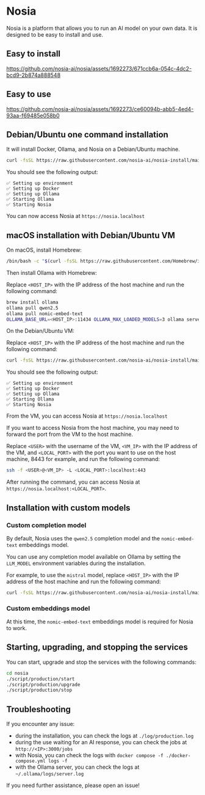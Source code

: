 # Nosia

Nosia is a platform that allows you to run an AI model on your own data.
It is designed to be easy to install and use.

## Easy to install

https://github.com/nosia-ai/nosia/assets/1692273/671ccb6a-054c-4dc2-bcd9-2b874a888548

## Easy to use

https://github.com/nosia-ai/nosia/assets/1692273/ce60094b-abb5-4ed4-93aa-f69485e058b0

## Debian/Ubuntu one command installation

It will install Docker, Ollama, and Nosia on a Debian/Ubuntu machine.

```bash
curl -fsSL https://raw.githubusercontent.com/nosia-ai/nosia-install/main/nosia-install.sh | sh
```

You should see the following output:

```
✅ Setting up environment
✅ Setting up Docker
✅ Setting up Ollama
✅ Starting Ollama
✅ Starting Nosia
```

You can now access Nosia at `https://nosia.localhost`

## macOS installation with Debian/Ubuntu VM

On macOS, install Homebrew:

```bash
/bin/bash -c "$(curl -fsSL https://raw.githubusercontent.com/Homebrew/install/HEAD/install.sh)"
```

Then install Ollama with Homebrew:

Replace `<HOST_IP>` with the IP address of the host machine and run the following command:

```bash
brew install ollama
ollama pull qwen2.5
ollama pull nomic-embed-text
OLLAMA_BASE_URL=<HOST_IP>:11434 OLLAMA_MAX_LOADED_MODELS=3 ollama serve
```

On the Debian/Ubuntu VM:

Replace `<HOST_IP>` with the IP address of the host machine and run the following command:

```bash
curl -fsSL https://raw.githubusercontent.com/nosia-ai/nosia-install/main/nosia-install.sh | OLLAMA_BASE_URL=http://<HOST_IP>:11434 sh
```

You should see the following output:

```
✅ Setting up environment
✅ Setting up Docker
✅ Setting up Ollama
✅ Starting Ollama
✅ Starting Nosia
```

From the VM, you can access Nosia at `https://nosia.localhost`

If you want to access Nosia from the host machine, you may need to forward the port from the VM to the host machine.

Replace `<USER>` with the username of the VM, `<VM_IP>` with the IP address of the VM, and `<LOCAL_PORT>` with the port you want to use on the host machine, 8443 for example, and run the following command:

```bash
ssh -f <USER>@<VM_IP> -L <LOCAL_PORT>:localhost:443
```

After running the command, you can access Nosia at `https://nosia.localhost:<LOCAL_PORT>`.

## Installation with custom models

### Custom completion model

By default, Nosia uses the `qwen2.5` completion model and the `nomic-embed-text` embeddings model.

You can use any completion model available on Ollama by setting the `LLM_MODEL` environment variables during the installation.

For example, to use the `mistral` model, replace `<HOST_IP>` with the IP address of the host machine and run the following command:

```bash
curl -fsSL https://raw.githubusercontent.com/nosia-ai/nosia-install/main/nosia-install.sh | OLLAMA_BASE_URL=http://<HOST_IP>:11434 LLM_MODEL=mistral sh
```

### Custom embeddings model

At this time, the `nomic-embed-text` embeddings model is required for Nosia to work.

## Starting, upgrading, and stopping the services

You can start, upgrade and stop the services with the following commands:

```bash
cd nosia
./script/production/start
./script/production/upgrade
./script/production/stop
```

## Troubleshooting

If you encounter any issue:
- during the installation, you can check the logs at `./log/production.log`
- during the use waiting for an AI response, you can check the jobs at `http://<IP>:3000/jobs`
- with Nosia, you can check the logs with `docker compose -f ./docker-compose.yml logs -f`
- with the Ollama server, you can check the logs at `~/.ollama/logs/server.log`

If you need further assistance, please open an issue!
